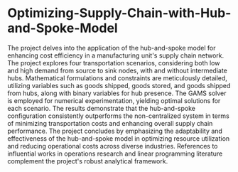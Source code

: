 # Optimizing-Supply-Chain-with-Hub-and-Spoke-Model
The project delves into the application of the hub-and-spoke model for enhancing cost efficiency in a manufacturing unit's supply chain network. The project explores four transportation scenarios, considering both low and high demand from source to sink nodes, with and without intermediate hubs. Mathematical formulations and constraints are meticulously detailed, utilizing variables such as goods shipped, goods stored, and goods shipped from hubs, along with binary variables for hub presence. The GAMS solver is employed for numerical experimentation, yielding optimal solutions for each scenario. The results demonstrate that the hub-and-spoke configuration consistently outperforms the non-centralized system in terms of minimizing transportation costs and enhancing overall supply chain performance. The project concludes by emphasizing the adaptability and effectiveness of the hub-and-spoke model in optimizing resource utilization and reducing operational costs across diverse industries. References to influential works in operations research and linear programming literature complement the project's robust analytical framework.
